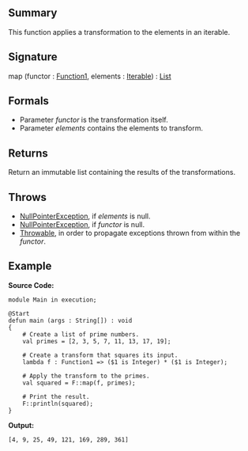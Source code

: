 ## Summary

This function applies a transformation to the elements in an iterable.

## Signature

map (functor : [Function1](https://mackenzie-high.github.io/autumn/javadoc/autumn/util/functors/Function1.html), elements : [Iterable](https://docs.oracle.com/javase/7/docs/api/java/lang/Iterable.html)) : [List](https://docs.oracle.com/javase/7/docs/api/java/util/List.html)

## Formals

+ Parameter <i>functor</i> is the transformation itself.
+ Parameter <i>elements</i> contains the elements to transform.

## Returns

Return an immutable list containing the results of the transformations.

## Throws

+ [NullPointerException](https://docs.oracle.com/javase/7/docs/api/java/lang/NullPointerException.html), if <i>elements</i> is null.
+ [NullPointerException](https://docs.oracle.com/javase/7/docs/api/java/lang/NullPointerException.html), if <i>functor</i> is null.
+ [Throwable](https://docs.oracle.com/javase/7/docs/api/java/lang/Throwable.html), in order to propagate exceptions thrown from within the <i>functor</i>.

## Example

**Source Code:**

```plain
module Main in execution;

@Start
defun main (args : String[]) : void
{
    # Create a list of prime numbers.
    val primes = [2, 3, 5, 7, 11, 13, 17, 19];

    # Create a transform that squares its input.
    lambda f : Function1 => ($1 is Integer) * ($1 is Integer);

    # Apply the transform to the primes. 
    val squared = F::map(f, primes);

    # Print the result.
    F::println(squared);
}
```

**Output:**

```plain
[4, 9, 25, 49, 121, 169, 289, 361]
```

